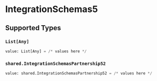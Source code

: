 # IntegrationSchemas5


## Supported Types

### `List[Any]`

```python
value: List[Any] = /* values here */
```

### `shared.IntegrationSchemasPartnership52`

```python
value: shared.IntegrationSchemasPartnership52 = /* values here */
```

